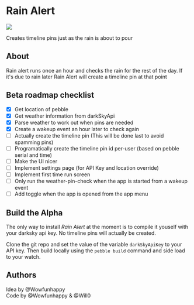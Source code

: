 # Rain Alert
![](https://img.shields.io/badge/Release_Status-Early_Alpha-cc4444.svg)    

Creates timeline pins just as the rain is about to pour

## About
Rain alert runs once an hour and checks the rain for the rest of the day. If it's due to rain later Rain Alert will create a timeline pin at that point

## Beta roadmap checklist

- [x] Get location of pebble
- [x] Get weather information from darkSkyApi
- [x] Parse weather to work out when pins are needed
- [x] Create a wakeup event an hour later to check again
- [ ] Actually create the timeline pin (This will be done last to avoid spamming pins)
- [ ] Programatically create the timeline pin id per-user (based on pebble serial and time)
- [ ] Make the UI nicer
- [ ] Implement settings page (for API Key and location override)
- [ ] Implement first time run screen
- [ ] Only run the weather-pin-check when the app is started from a wakeup event
- [ ] Add toggle when the app is opened from the app menu

## Build the Alpha

The only way to install *Rain Alert* at the moment is to compile it youself with your darksky api key. No timeline pins will actually be created.

Clone the git repo and set the value of the variable `darkSkyApiKey` to your API key. Then build locally using the `pebble build` command and side load to your watch.

## Authors

Idea by @Wowfunhappy   
Code by @Wowfunhappy & @Will0
